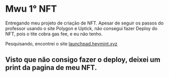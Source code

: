 # Mwu 1° NFT
Entregando meu projeto de criação de NFT.
Apesar de seguir os passos do professor usando o site Polygon e Uptick, não consegui fazer Deploy do NFT, pois o tite cobra gas fee, e eu não tenho.

Pesquisando, encontrei o site [launchpad.heymint.xyz ](https:launchpad.heymint.xyz/)

## Visto que não consigo fazer o deploy, deixei um print da pagina de meu NFT. 
